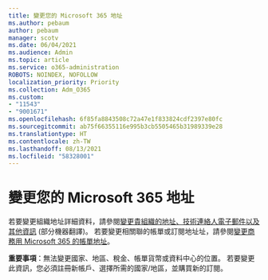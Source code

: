 ```yaml
---
title: 變更您的 Microsoft 365 地址
ms.author: pebaum
author: pebaum
manager: scotv
ms.date: 06/04/2021
ms.audience: Admin
ms.topic: article
ms.service: o365-administration
ROBOTS: NOINDEX, NOFOLLOW
localization_priority: Priority
ms.collection: Adm_O365
ms.custom:
- "11543"
- "9001671"
ms.openlocfilehash: 6f85fa8843508c72a47e1f833824cdf2397e80fc
ms.sourcegitcommit: ab75f66355116e995b3cb5505465b31989339e28
ms.translationtype: HT
ms.contentlocale: zh-TW
ms.lasthandoff: 08/13/2021
ms.locfileid: "58328001"
---
```

# <a name="change-your-microsoft-365-address"></a>變更您的 Microsoft 365 地址

若要變更組織地址詳細資料，請參閱[變更貴組織的地址、技術連絡人電子郵件以及其他資訊](https://docs.microsoft.com/microsoft-365/admin/manage/change-address-contact-and-more) (部分機器翻譯)。 若要變更相關聯的帳單或訂閱地址址，請參閱[變更商務用 Microsoft 365 的帳單地址](https://docs.microsoft.com/microsoft-365/commerce/billing-and-payments/change-your-billing-addresses)。 

**重要事項**：無法變更國家、地區、稅金、帳單貨幣或資料中心的位置。 若要變更此資訊，您必須註冊新帳戶、選擇所需的國家/地區，並購買新的訂閱。 